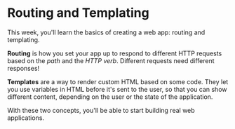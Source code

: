 # Routing and Templating

This week, you'll learn the basics of creating a web app: routing and
templating.

**Routing** is how you set your app up to respond to different HTTP requests
based on the _path_ and the _HTTP verb_. Different requests need different
responses!

**Templates** are a way to render custom HTML based on some code. They let you
use variables in HTML before it's sent to the user, so that you can show
different content, depending on the user or the state of the application. 

With these two concepts, you'll be able to start building real web applications.
